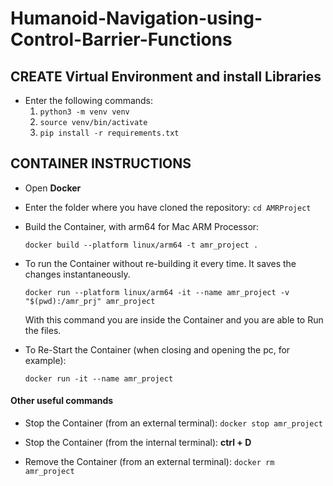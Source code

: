# Humanoid-Navigation-using-Control-Barrier-Functions

## CREATE Virtual Environment and install Libraries

- Enter the following commands:
    1. ```python3 -m venv venv```
    2. ```source venv/bin/activate```
    3. ```pip install -r requirements.txt```

## CONTAINER INSTRUCTIONS

- Open **Docker** 

- Enter the folder where you have cloned the repository:
    ```cd AMRProject```

- Build the Container, with arm64 for Mac ARM Processor:

    ```docker build --platform linux/arm64 -t amr_project .```
    
- To run the Container without re-building it every time. It saves the changes instantaneously.

    ```docker run --platform linux/arm64 -it --name amr_project -v "$(pwd):/amr_prj" amr_project```

    With this command you are inside the Container and you are able to Run the files.
    
- To Re-Start the Container (when closing and opening the pc, for example):

    ```docker run -it --name amr_project```

#### Other useful commands
- Stop the Container (from an external terminal): 
    ```docker stop amr_project```

- Stop the Container (from the internal terminal):
    **ctrl + D**

- Remove the Container (from an external terminal): 
    ```docker rm amr_project```